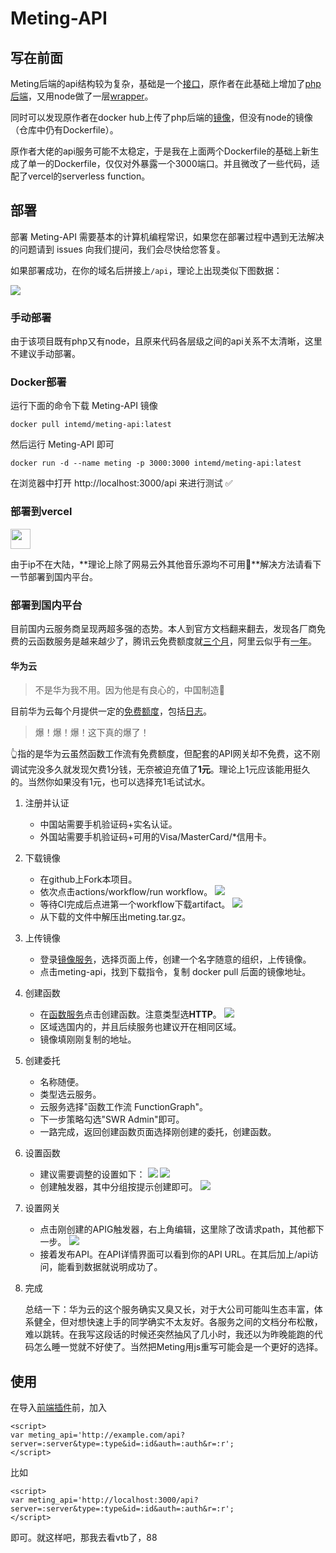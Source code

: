 # Meting-API

## 写在前面

Meting后端的api结构较为复杂，基础是一个[接口](https://github.com/metowolf/Meting/blob/master/src/Meting.php)，原作者在此基础上增加了[php后端](https://github.com/metowolf/Meting-API/blob/master/api/root/var/www/meting/public/index.php)，又用node做了一层[wrapper](https://github.com/metowolf/Meting-API/tree/master/server)。

同时可以发现原作者在docker hub上传了php后端的[镜像](https://hub.docker.com/r/metowolf/meting)，但没有node的镜像（仓库中仍有Dockerfile）。

原作者大佬的api服务可能不太稳定，于是我在上面两个Dockerfile的基础上新生成了单一的Dockerfile，仅仅对外暴露一个3000端口。并且微改了一些代码，适配了vercel的serverless function。

## 部署

部署 Meting-API 需要基本的计算机编程常识，如果您在部署过程中遇到无法解决的问题请到 issues 向我们提问，我们会尽快给您答复。

如果部署成功，在你的域名后拼接上`/api`，理论上出现类似下图数据：

![](assets/test.png)

### 手动部署

由于该项目既有php又有node，且原来代码各层级之间的api关系不太清晰，这里不建议手动部署。

### Docker部署

运行下面的命令下载 Meting-API 镜像

```
docker pull intemd/meting-api:latest
```

然后运行 Meting-API 即可

```
docker run -d --name meting -p 3000:3000 intemd/meting-api:latest
```

在浏览器中打开 http://localhost:3000/api 来进行测试 ✅

### 部署到vercel

<a href="https://vercel.com/import/project?template=https://github.com/xizeyoupan/Meting-API"><img src="https://vercel.com/button" height="32"></a>

由于ip不在大陆，**理论上除了网易云外其他音乐源均不可用🥲**解决方法请看下一节部署到国内平台。

### 部署到国内平台

目前国内云服务商呈现两超多强的态势。本人到官方文档翻来翻去，发现各厂商免费的云函数服务是越来越少了，腾讯云免费额度就[三个月](https://cloud.tencent.com/document/product/583/12282)，阿里云似乎有[一年](https://help.aliyun.com/document_detail/54301.html)。

#### 华为云

> 不是华为我不用。因为他是有良心的，中国制造🫡

目前华为云每个月提供一定的[免费额度](https://support.huaweicloud.com/productdesc-functiongraph/functiongraph_01_0190.html)，包括[日志](https://www.huaweicloud.com/pricing.html?tab=detail#/aom)。

> 爆！爆！爆！这下真的爆了！

👆指的是华为云虽然函数工作流有免费额度，但配套的API网关却不免费，这不刚调试完没多久就发现欠费1分钱，无奈被迫充值了**1元**。理论上1元应该能用挺久的。当然你如果没有1元，也可以选择充1毛试试水。

1. 注册并认证
   - 中国站需要手机验证码+实名认证。
   - 外国站需要手机验证码+可用的Visa/MasterCard/*信用卡。

2. 下载镜像

   - 在github上Fork本项目。
   - 依次点击actions/workflow/run workflow。 ![](assets/1.png)
   - 等待CI完成后点进第一个workflow下载artifact。 ![](assets/2.png)
   - 从下载的文件中解压出meting.tar.gz。

3. 上传镜像

   - 登录[镜像服务](https://console.huaweicloud.com/swr)，选择页面上传，创建一个名字随意的组织，上传镜像。
   - 点击meting-api，找到下载指令，复制 docker pull 后面的镜像地址。

4. 创建函数

   - 在[函数服务](https://console.huaweicloud.com/functiongraph)点击创建函数。注意类型选**HTTP**。 ![](assets/3.png) 
   - 区域选国内的，并且后续服务也建议开在相同区域。
   - 镜像填刚刚复制的地址。

5. 创建委托

   - 名称随便。
   - 类型选云服务。
   - 云服务选择"函数工作流 FunctionGraph"。
   - 下一步策略勾选"SWR Admin"即可。
   - 一路完成，返回创建函数页面选择刚创建的委托，创建函数。

6. 设置函数

   - 建议需要调整的设置如下： ![](assets/4.png) ![](assets/5.png)
   - 创建触发器，其中分组按提示创建即可。 ![](assets/6.png)

7. 设置网关

   - 点击刚创建的APIG触发器，右上角编辑，这里除了改请求path，其他都下一步。 ![](assets/7.png)
   - 接着发布API。在API详情界面可以看到你的API URL。在其后加上/api访问，能看到数据就说明成功了。


8. 完成

   总结一下：华为云的这个服务确实又臭又长，对于大公司可能叫生态丰富，体系健全，但对想快速上手的同学确实不太友好。各服务之间的文档分布松散，难以跳转。在我写这段话的时候还突然抽风了几小时，我还以为昨晚能跑的代码怎么睡一觉就不好使了。当然把Meting用js重写可能会是一个更好的选择。

## 使用

在导入[前端插件](https://github.com/metowolf/MetingJS)前，加入

```
<script>
var meting_api='http://example.com/api?server=:server&type=:type&id=:id&auth=:auth&r=:r';
</script>
```

比如

```
<script>
var meting_api='http://localhost:3000/api?server=:server&type=:type&id=:id&auth=:auth&r=:r';
</script>
```

即可。就这样吧，那我去看vtb了，88
